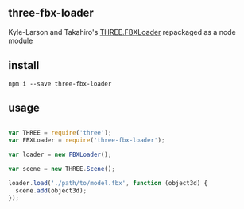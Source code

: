 ## three-fbx-loader

Kyle-Larson and Takahiro's [THREE.FBXLoader](https://threejs.org/examples/js/loaders/FBXLoader.js) repackaged as a node module

## install

`npm i --save three-fbx-loader`

## usage

```js

var THREE = require('three');
var FBXLoader = require('three-fbx-loader');

var loader = new FBXLoader();

var scene = new THREE.Scene();

loader.load('./path/to/model.fbx', function (object3d) {
  scene.add(object3d);
});

```